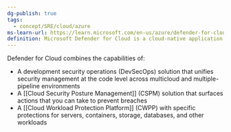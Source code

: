 ```yaml
---
dg-publish: true
tags:
  - concept/SRE/cloud/azure 
ms-learn-url: https://learn.microsoft.com/en-us/azure/defender-for-cloud/defender-for-cloud-introduction
definition: Microsoft Defender for Cloud is a cloud-native application protection platform (CNAPP) that is made up of security measures and practices that are designed to protect cloud-based applications from various cyber threats and vulnerabilities.
---
```

Defender for Cloud combines the capabilities of:

- A development security operations (DevSecOps) solution that unifies security management at the code level across multicloud and multiple-pipeline environments
- A [[Cloud Security Posture Management]] (CSPM) solution that surfaces actions that you can take to prevent breaches
- A [[Cloud Workload Protection Platform]] (CWPP) with specific protections for servers, containers, storage, databases, and other workloads